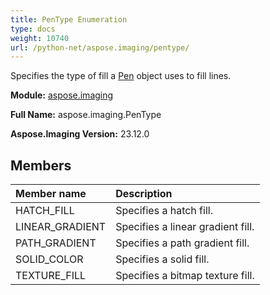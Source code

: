 ```yaml
---
title: PenType Enumeration
type: docs
weight: 10740
url: /python-net/aspose.imaging/pentype/
---
```


Specifies the type of fill a [Pen](/imaging/python-net/aspose.imaging/pen/) object uses to fill lines.

**Module:** [aspose.imaging](/imaging/python-net/aspose.imaging/)

**Full Name:** aspose.imaging.PenType

**Aspose.Imaging Version:** 23.12.0

## **Members**
| **Member name** | **Description** |
| :- | :- |
| HATCH_FILL | Specifies a hatch fill. |
| LINEAR_GRADIENT | Specifies a linear gradient fill. |
| PATH_GRADIENT | Specifies a path gradient fill. |
| SOLID_COLOR | Specifies a solid fill. |
| TEXTURE_FILL | Specifies a bitmap texture fill. |
